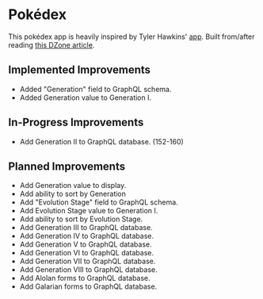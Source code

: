 # Pokédex

This pokédex app is heavily inspired by Tyler Hawkins' [app](http://tylerhawkins.info:3003/ "Tyler Hawkins' Pokédex"). Built from/after reading [this DZone article](https://dzone.com/articles/how-to-build-a-pokeacutedex-react-app-with-a-slash).

## Implemented Improvements
- Added "Generation" field to GraphQL schema.
- Added Generation value to Generation I.

## In-Progress Improvements
- Add Generation II to GraphQL database. (152-160)

## Planned Improvements
- Add Generation value to display.
- Add ability to sort by Generation
- Add "Evolution Stage" field to GraphQL schema.
- Add Evolution Stage value to Generation I.
- Add ability to sort by Evolution Stage.
- Add Generation III to GraphQL database.
- Add Generation IV to GraphQL database.
- Add Generation V to GraphQL database.
- Add Generation VI to GraphQL database.
- Add Generation VII to GraphQL database.
- Add Generation VIII to GraphQL database.
- Add Alolan forms to GraphQL database.
- Add Galarian forms to GraphQL database.